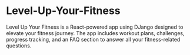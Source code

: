 # Level-Up-Your-Fitness
Level Up Your Fitness is a React-powered app using DJango designed to elevate your fitness journey. The app includes workout plans, challenges, progress tracking, and an FAQ section to answer all your fitness-related questions.
